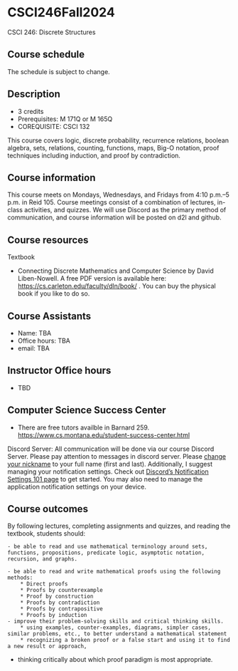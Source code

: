# CSCI246Fall2024
CSCI 246: Discrete Structures

## Course schedule
The schedule is subject to change.


## Description
- 3 credits
- Prerequisites: M 171Q or M 165Q
- COREQUISITE: CSCI 132

This course covers logic, discrete probability, recurrence relations, boolean algebra, sets, relations, counting, functions, maps, Big-O notation, proof techniques including induction, and proof by contradiction.

## Course information
This course meets on Mondays, Wednesdays, and Fridays from 4:10 p.m.–5 p.m. in Reid 105. Course meetings consist of a combination of lectures, in-class activities, and quizzes. We will use Discord as the primary method of communication, and course information will be posted on d2l and github.

## Course resources

Textbook
* Connecting Discrete Mathematics and Computer Science by David Liben-Nowell. A free PDF version is available here: https://cs.carleton.edu/faculty/dln/book/ . You can buy the physical book if you like to do so. 

## Course Assistants
- Name: TBA
- Office hours: TBA
- email: TBA


## Instructor Office hours
- TBD


## Computer Science Success Center
- There are free tutors availble in Barnard 259. https://www.cs.montana.edu/student-success-center.html

Discord Server: All communication will be done via our course Discord Server. Please pay attention to messages in discord server. Please [change your nickname](https://support.discord.com/hc/en-us/articles/219070107-Server-Nicknames#:~:text=If%20you're%20on%20the,new%20nickname%20of%20your%20choice!) to your full name (first and last). Additionally, I suggest managing your notification settings. Check out [Discord’s Notification Settings 101 page](https://support.discord.com/hc/en-us/articles/215253258-Notifications-Settings-101) to get started. You may also need to manage the application notification settings on your device.

## Course outcomes
By following lectures, completing assignments and quizzes, and reading the textbook, students should:

	- be able to read and use mathematical terminology around sets, functions, propositions, predicate logic, asymptotic notation, recursion, and graphs.
	
	- be able to read and write mathematical proofs using the following methods:
		* Direct proofs
		* Proofs by counterexample
		* Proof by construction
		* Proofs by contradiction
		* Proofs by contrapositive
		* Proofs by induction
	- improve their problem-solving skills and critical thinking skills.
		* using examples, counter-examples, diagrams, simpler cases, similar problems, etc., to better understand a mathematical statement
		* recognizing a broken proof or a false start and using it to find a new result or approach,
		
  - thinking critically about which proof paradigm is most appropriate.
